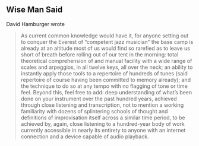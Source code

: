 ## Wise Man Said
David Hamburger wrote
> As current common knowledge would have it, for anyone setting out to conquer the Everest of “competent jazz musician” the base camp is already at an altitude most of us would find so rarefied as to leave us short of breath before rolling out of our tent in the morning: total theoretical comprehension of and manual facility with a wide range of scales and arpeggios, in all twelve keys, all over the neck; an ability to instantly apply those tools to a repertoire of hundreds of tunes (said repertoire of course having been committed to memory already); and the technique to do so at any tempo with no flagging of tone or time feel. Beyond this, feel free to add: deep understanding of what’s been done on your instrument over the past hundred years, achieved through close listening and transcription, not to mention a working familiarity with dozens of splintering schools of thought and definitions of improvisation itself across a similar time period, to be achieved by, again, close listening to a hundred-year body of work currently accessible in nearly its entirety to anyone with an internet connection and a device capable of audio playback.